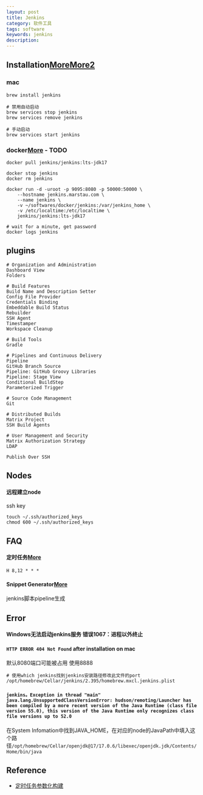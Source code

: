 ```yaml
---
layout: post
title: Jenkins
category: 软件工具
tags: software
keywords: jenkins
description: 
---
```


## Installation[More](https://www.cnblogs.com/wuhl-89/p/10154798.html)[More2](https://qxf2.com/blog/jenkins-python/)

### mac

```
brew install jenkins

# 禁用自动启动
brew services stop jenkins 
brew services remove jenkins

# 手动启动
brew services start jenkins
```

### docker[More](https://www.jb51.net/server/319650m0g.htm) - TODO


```
docker pull jenkins/jenkins:lts-jdk17

docker stop jenkins
docker rm jenkins

docker run -d -uroot -p 9095:8080 -p 50000:50000 \
    --hostname jenkins.marstau.com \
    --name jenkins \
    -v ~/softwares/docker/jenkins:/var/jenkins_home \
    -v /etc/localtime:/etc/localtime \
    jenkins/jenkins:lts-jdk17

# wait for a minute, get password
docker logs jenkins

```


## plugins


```
# Organization and Administration
Dashboard View
Folders

# Build Features
Build Name and Description Setter
Config File Provider
Credentials Binding
Embeddable Build Status
Rebuilder
SSH Agent
Timestamper
Workspace Cleanup

# Build Tools
Gradle

# Pipelines and Continuous Delivery
Pipeline
GitHub Branch Source
Pipeline: GitHub Groovy Libraries
Pipeline: Stage View
Conditional BuildStep
Parameterized Trigger

# Source Code Management
Git

# Distributed Builds
Matrix Project
SSH Build Agents

# User Management and Security
Matrix Authorization Strategy
LDAP

Publish Over SSH
```

## Nodes


#### 远程建立node

ssh key

```
touch ~/.ssh/authorized_keys
chmod 600 ~/.ssh/authorized_keys
```

## FAQ


#### 定时任务[More](https://www.jianshu.com/p/ff31b08dadfe)

```
H 8,12 * * *
```


#### Snippet Generator[More](https://www.jenkins.io/doc/book/pipeline/getting-started/#snippet-generator)

jenkins脚本pipeline生成



## Error

#### Windows无法启动jenkins服务 错误1067：进程以外终止


#### `HTTP ERROR 404 Not Found` after installation on mac

默认8080端口可能被占用 使用8888

```
# 使用which jenkins找到jenkins安装路径修改此文件的port
/opt/homebrew/Cellar/jenkins/2.395/homebrew.mxcl.jenkins.plist
```

#### `jenkins。Exception in thread "main" java.lang.UnsupportedClassVersionError: hudson/remoting/Launcher has been compiled by a more recent version of the Java Runtime (class file version 55.0), this version of the Java Runtime only recognizes class file versions up to 52.0`


在System Infomation中找到JAVA_HOME，在对应的node的JavaPath中填入这个路径`/opt/homebrew/Cellar/openjdk@17/17.0.6/libexec/openjdk.jdk/Contents/Home/bin/java`


## Reference

* [定时任务参数化构建](https://github.com/jwmach1/parameterized-scheduler)
